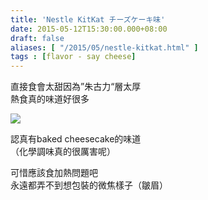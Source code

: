 ```yaml
---
title: 'Nestle KitKat チーズケーキ味'
date: 2015-05-12T15:30:00.000+08:00
draft: false
aliases: [ "/2015/05/nestle-kitkat.html" ]
tags : [flavor - say cheese]
---
```


直接食會太甜因為”朱古力“層太厚  
熱食真的味道好很多  

![](/images/kitkatbake.jpg)

認真有baked cheesecake的味道  
（化學調味真的很厲害呢）  
  
可惜應該食加熱問題吧  
永遠都弄不到想包裝的微焦樣子（皺眉）
